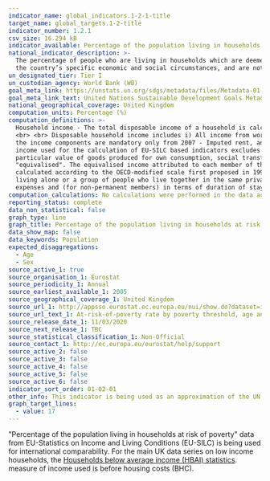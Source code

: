 ```yaml
---
indicator_name: global_indicators.1-2-1-title
target_name: global_targets.1-2-title
indicator_number: 1.2.1
csv_size: 16.294 kB
indicator_available: Percentage of the population living in households at risk of poverty, by sex and age
national_indicator_description: >-
  The percentage of people who are living in households which are deemed at risk of poverty in the national context. Monitoring national poverty is important for country-specific development agendas. National poverty lines are used to make more accurate estimates of poverty consistent with
  the country’s specific economic and social circumstances, and are not intended for international comparisons of poverty rates.
un_designated_tier: Tier I
un_custodian_agency: World Bank (WB)
goal_meta_link: https://unstats.un.org/sdgs/metadata/files/Metadata-01-02-01.pdf
goal_meta_link_text: United Nations Sustainable Development Goals Metadata (PDF 98.2 KB)
national_geographical_coverage: United Kingdom
computation_units: Percentage (%)
computation_definitions: >-
  Household income - The total disposable income of a household is calculated by adding together the personal income received by all of the household members plus income received at household level. The measure of income used is before housing costs  Missing income information is imputed.
  <br> <br> Disposable household income includes i) All income from work (employee wages and self-employment earnings), ii) Private income from investment and property, iii) Transfers between households, iv) All social transfers received in cash including old-age pensions  Note - Some of
  the income components are mandatory only from 2007 - Imputed rent, and Interest paid on mortgage, and v) Employer's social insurance contributions. <br> From 2007 onwards, all countries have to supply gross income information. <br> The current definition of total household disposable
  income used for the calculation of EU-SILC based indicators excludes i) Imputed rent - i.e. money that one saves on full (market) rent by living in one's own accommodation or in accommodation rented at a price that is lower than the market rent, and ii) Non monetary income components, in
  particular value of goods produced for own consumption, social transfers in kind and non-cash employee income except company cars.<br> <br> Equivalence scale - To take into account the impact of differences in household size and composition, the total disposable household income is
  "equivalised". The equivalised income attributed to each member of the household is calculated by dividing the total disposable income of the household by the equivalisation factor. <br> Equivalisation factors can be determined in various ways. Eurostat applies an equivalisation factor
  calculated according to the OECD-modified scale first proposed in 1994. This gives a weight of 1.0 to the first person aged 14 or more, a weight of 0.5 to other persons aged 14 or more and a weight of 0.3 to persons aged 0-13. <br> <br> Household - A 'private household' means "a person
  living alone or a group of people who live together in the same private dwelling and share expenditures, including the joint provision of the essentials of living". EU-SILC implementing regulation number 1983/2003 on updated definitions, defines households in terms of sharing household
  expenses and (for non-permanent members) in terms of duration of stay and (for temporarily absent members) in terms of duration of absence. Definitions sourced from “Income and Living Conditions” Metadata (Eurostat).
computation_calculations: No calculations were performed in the data acquisition of this indicator as appropriate data was readily available. For insight into the details of potential calculations please refer to the original source metadata or source contact.
reporting_status: complete
data_non_statistical: false
graph_type: line
graph_title: Percentage of the population living in households at risk of poverty
data_show_map: false
data_keywords: Population
expected_disaggregations:
  - Age
  - Sex
source_active_1: true
source_organisation_1: Eurostat
source_periodicity_1: Annual
source_earliest_available_1: 2005
source_geographical_coverage_1: United Kingdom
source_url_1: http://appsso.eurostat.ec.europa.eu/nui/show.do?dataset=ilc_li02&lang=en
source_url_text_1: At-risk-of-poverty rate by poverty threshold, age and sex - EU-SILC survey
source_release_date_1: 11/03/2020
source_next_release_1: TBC
source_statistical_classification_1: Non-Official
source_contact_1: http://ec.europa.eu/eurostat/help/support
source_active_2: false
source_active_3: false
source_active_4: false
source_active_5: false
source_active_6: false
indicator_sort_order: 01-02-01
other_info: This indicator is being used as an approximation of the UN SDG Indicator. Where possible, we will work to identify or develop UK data to meet the global indicator specification. This indicator has been identified in collaboration with topic experts.
graph_target_lines:
  - value: 17
---
```

"Percentage of the population living in households at risk of poverty" data from EU-Statistics on Income and Living Conditions (EU-SILC) is being used for international comparability.  For the main UK data series on low income households, the [Households below average income (HBAI) statistics](https://www.gov.uk/government/collections/households-below-average-income-hbai--2). measure of income used is before housing costs (BHC).

